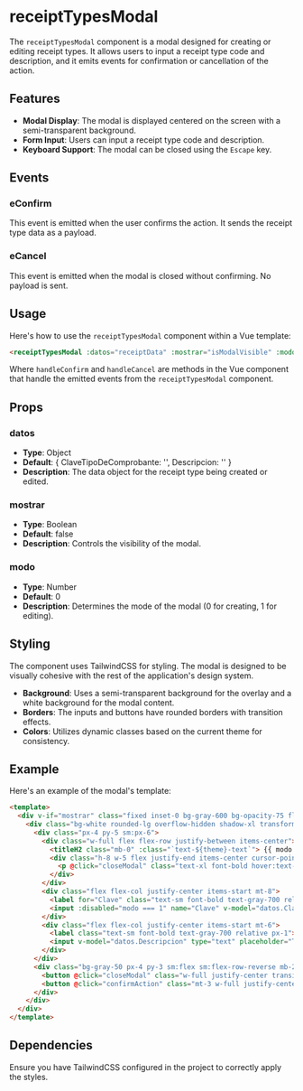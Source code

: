 
# receiptTypesModal

The `receiptTypesModal` component is a modal designed for creating or editing receipt types. It allows users to input a receipt type code and description, and it emits events for confirmation or cancellation of the action.

## Features

- **Modal Display**: The modal is displayed centered on the screen with a semi-transparent background.
- **Form Input**: Users can input a receipt type code and description.
- **Keyboard Support**: The modal can be closed using the `Escape` key.

## Events

### eConfirm

This event is emitted when the user confirms the action. It sends the receipt type data as a payload.

### eCancel

This event is emitted when the modal is closed without confirming. No payload is sent.

## Usage

Here's how to use the `receiptTypesModal` component within a Vue template:

```html
<receiptTypesModal :datos="receiptData" :mostrar="isModalVisible" :modo="mode" @eConfirm="handleConfirm" @eCancel="handleCancel"></receiptTypesModal>
```

Where `handleConfirm` and `handleCancel` are methods in the Vue component that handle the emitted events from the `receiptTypesModal` component.

## Props

### datos

- **Type**: Object
- **Default**: { ClaveTipoDeComprobante: '', Descripcion: '' }
- **Description**: The data object for the receipt type being created or edited.

### mostrar

- **Type**: Boolean
- **Default**: false
- **Description**: Controls the visibility of the modal.

### modo

- **Type**: Number
- **Default**: 0
- **Description**: Determines the mode of the modal (0 for creating, 1 for editing).

## Styling

The component uses TailwindCSS for styling. The modal is designed to be visually cohesive with the rest of the application's design system.

- **Background**: Uses a semi-transparent background for the overlay and a white background for the modal content.
- **Borders**: The inputs and buttons have rounded borders with transition effects.
- **Colors**: Utilizes dynamic classes based on the current theme for consistency.

## Example

Here's an example of the modal's template:

```html
<template>
  <div v-if="mostrar" class="fixed inset-0 bg-gray-600 bg-opacity-75 flex items-center justify-center z-10" @keydown.escape="closeModal">
    <div class="bg-white rounded-lg overflow-hidden shadow-xl transform transition-all max-w-lg w-full">
      <div class="px-4 py-5 sm:px-6">
        <div class="w-full flex flex-row justify-between items-center">
          <titleH2 class="mb-0" :class="`text-${theme}-text`"> {{ modo === 0 ? 'Nuevo' : 'Editar' }} tipo de comprobante </titleH2>
          <div class="h-8 w-5 flex justify-end items-center cursor-pointer">
            <p @click="closeModal" class="text-xl font-bold hover:text-2xl text-gray-600 hover:text-black transition-all duration-200"> X </p>
          </div>
        </div>
        <div class="flex flex-col justify-center items-start mt-8">
          <label for="Clave" class="text-sm font-bold text-gray-700 relative px-1">Clave Tipo de Comprobante:</label>
          <input :disabled="modo === 1" name="Clave" v-model="datos.ClaveTipoDeComprobante" type="text" placeholder="T" class="mt-1 block w-full text-sm border-2 border-gray-400 transition-all duration-300 focus:border-gray-800 box-border p-2 outline-none" :class="{ [`bg-${theme}-disabled`]: modo === 1, 'bg-white': modo !== 1 }">
        </div>
        <div class="flex flex-col justify-center items-start mt-6">
          <label class="text-sm font-bold text-gray-700 relative px-1">Descripción:</label>
          <input v-model="datos.Descripcion" type="text" placeholder="Traslado" class="mt-1 block w-full text-sm border-2 border-gray-400 transition-all duration-300 focus:border-gray-800 box-border p-2 outline-none">
        </div>
      </div>
      <div class="bg-gray-50 px-4 py-3 sm:flex sm:flex-row-reverse mb-2">
        <button @click="closeModal" class="w-full justify-center transition-all duration-300 rounded-md px-4 py-2 md:text-base font-medium text-white border-2 sm:ml-3 sm:w-auto text-sm" :class="`bg-${theme}-secondary hover:bg-${theme}-secondary-hover`">Cancelar</button>
        <button @click="confirmAction" class="mt-3 w-full justify-center transition-all duration-300 rounded-md px-4 py-2 md:text-base font-medium text-white border-2 sm:mt-0 sm:ml-3 sm:w-auto text-sm" :class="`bg-${theme}-primary hover:bg-${theme}-primary-hover`">Confirmar</button>
      </div>
    </div>
  </div>
</template>
```

## Dependencies

Ensure you have TailwindCSS configured in the project to correctly apply the styles.

